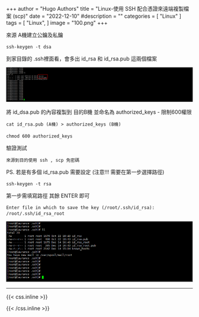 +++
author = "Hugo Authors"
title = "Linux-使用 SSH 配合憑證來遠端複製檔案 (scp)"
date = "2022-12-10"
#description = ""
categories = [
    "Linux"
]
tags = [
    "Linux",
]
image = "100.png"
+++

   來源 A機建立公鑰及私鑰
    
    ssh-keygen -t dsa
    
   到家目錄的 .ssh裡面看，會多出 id_rsa 和 id_rsa.pub 這兩個檔案
   
   ![](005.png)

   將 id_dsa.pub 的內容複製到 目的B機 並命名為 authorized_keys - 限制600權限
   
    cat id_rsa.pub (A機) > authorized_keys (B機)
    
    chmod 600 authorized_keys
   
   驗證測試
   
    來源到目的使用 ssh , scp 免密碼
    
   PS. 若是有多個  id_rsa.pub 需要設定 (注意!!! 需要在第一步選擇路徑)
   
    ssh-keygen -t rsa
    
   第一步需填寫路徑 其餘 ENTER 即可
    
    Enter file in which to save the key (/root/.ssh/id_rsa): /root/.ssh/id_rsa_root
    
   ![](006.png)
    

   

***

{{< css.inline >}}
<style>
.emojify {
	font-family: Apple Color Emoji, Segoe UI Emoji, NotoColorEmoji, Segoe UI Symbol, Android Emoji, EmojiSymbols;
	font-size: 2rem;
	vertical-align: middle;
}
@media screen and (max-width:650px) {
  .nowrap {
    display: block;
    margin: 25px 0;
  }
}
</style>
{{< /css.inline >}}
